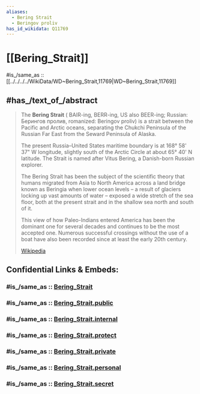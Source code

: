 ```yaml
---
aliases:
  - Bering Strait
  - Beringov proliv
has_id_wikidata: Q11769
---
```


# [[Bering_Strait]] 

#is_/same_as :: [[../../../../WikiData/WD~Bering_Strait,11769|WD~Bering_Strait,11769]] 

## #has_/text_of_/abstract 

> The **Bering Strait** ( BAIR-ing, BERR-ing, US also  BEER-ing; Russian: Берингов пролив, 
> romanized: Beringov proliv) is a strait between the Pacific and Arctic oceans, 
> separating the Chukchi Peninsula of the Russian Far East 
> from the Seward Peninsula of Alaska. 
> 
> The present Russia–United States maritime boundary is at 168° 58' 37" W longitude, 
> slightly south of the Arctic Circle at about 65° 40' N latitude. 
> The Strait is named after Vitus Bering, a Danish-born Russian explorer.
>
> The Bering Strait has been the subject of 
> the scientific theory that humans migrated from Asia to North America 
> across a land bridge known as Beringia when lower ocean levels – 
> a result of glaciers locking up vast amounts of water – 
> exposed a wide stretch of the sea floor, 
> both at the present strait and in the shallow sea north and south of it. 
> 
> This view of how Paleo-Indians entered America 
> has been the dominant one for several decades and continues to be the most accepted one. 
> Numerous successful crossings without the use of a boat 
> have also been recorded since at least the early 20th century.
>
> [Wikipedia](https://en.wikipedia.org/wiki/Bering%20Strait) 


## Confidential Links & Embeds: 

### #is_/same_as :: [Bering_Strait](/_Standards/Earth/Ocean/Ocean~Pacific/Pacific~Arctic/Bering_Strait.md) 

### #is_/same_as :: [Bering_Strait.public](/_public/Earth/Ocean/Ocean~Pacific/Pacific~Arctic/Bering_Strait.public.md) 

### #is_/same_as :: [Bering_Strait.internal](/_internal/Earth/Ocean/Ocean~Pacific/Pacific~Arctic/Bering_Strait.internal.md) 

### #is_/same_as :: [Bering_Strait.protect](/_protect/Earth/Ocean/Ocean~Pacific/Pacific~Arctic/Bering_Strait.protect.md) 

### #is_/same_as :: [Bering_Strait.private](/_private/Earth/Ocean/Ocean~Pacific/Pacific~Arctic/Bering_Strait.private.md) 

### #is_/same_as :: [Bering_Strait.personal](/_personal/Earth/Ocean/Ocean~Pacific/Pacific~Arctic/Bering_Strait.personal.md) 

### #is_/same_as :: [Bering_Strait.secret](/_secret/Earth/Ocean/Ocean~Pacific/Pacific~Arctic/Bering_Strait.secret.md)

